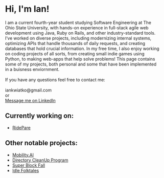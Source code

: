 <h1>Hi, I'm Ian! <br/></h1>
I am a current fourth-year student studying Software Engineering at The Ohio State University, with hands-on experience in full-stack agile web development using Java, Ruby on Rails, and other industry-standard tools. I’ve worked on diverse projects, including modernizing internal systems, optimizing APIs that handle thousands of daily requests, and creating databases that hold crucial information. In my free time, I also enjoy working on coding projects of all sorts, from creating small indie games using Python, to making web-apps that help solve problems!
This page contains some of my projects, both personal and some that have been implemented in a buisness enviornment.
  <br>
  <br>
If you have any questions feel free to contact me:
  <br>
  <br>
iankwiatko@gmail.com
  <br>
or
  <br>
<a href="https://www.linkedin.com/in/iankwaitko">Message me on LinkedIn</a>

<h2>Currently working on:</h2>

- [RidePare](https://github.com/iankwiatko/RidePare)

<h2>Other notable projects:</h2>

- [Mobility.AI](https://github.com/iankwiatko/Human-Recognition-Software)
- [Directory CleanUp Program](https://github.com/iankwiatko/Clean-Up-Tool)
- [Super Block Fall](https://github.com/iankwiatko/Super-Block-Fall)
- [Idle Folktales](https://github.com/iankwiatko/Idle-Folktales)
